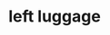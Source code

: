 ---
layout: symbols
title: left luggage
emoji: left_luggage
permalink: 🛅.html
image: assets/img/3moji/left_luggage.png
---
